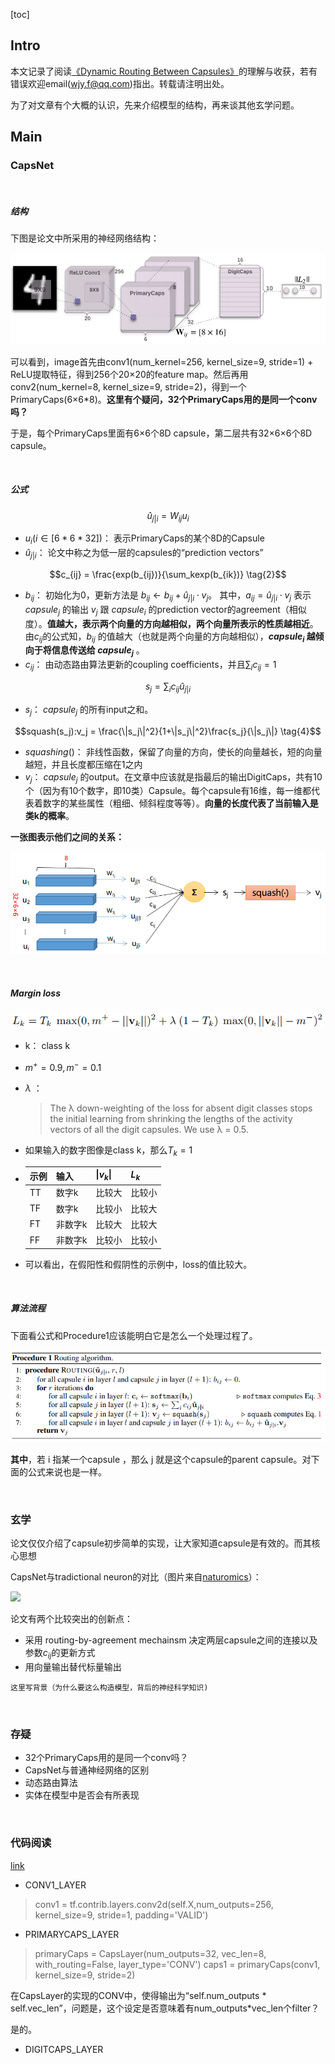 [toc]

## Intro

本文记录了阅读[《Dynamic Routing Between Capsules》](https://arxiv.org/pdf/1710.09829)的理解与收获，若有错误欢迎email(wjy.f@qq.com)指出。转载请注明出处。

为了对文章有个大概的认识，先来介绍模型的结构，再来谈其他玄学问题。

## Main

### CapsNet

<br>

##### 结构

下图是论文中所采用的神经网络结构：

![](./img/capsule_figure1.png)

可以看到，image首先由conv1(num_kernel=256, kernel_size=9, stride=1) + ReLU提取特征，得到256个20×20的feature map。然后再用conv2(num_kernel=8, kernel_size=9, stride=2)，得到一个PrimaryCaps(6×6*8)。**这里有个疑问，32个PrimaryCaps用的是同一个conv吗？**

于是，每个PrimaryCaps里面有6×6个8D capsule，第二层共有32×6×6个8D capsule。

<br>

##### 公式

$$\hat{u}_{j|i} = W_{ij}u_i \tag{1}$$

- $u_i(i \in [6*6*32])$： 表示PrimaryCaps的某个8D的Capsule
- $\hat{u}_{j|i}$： 论文中称之为低一层的capsules的“prediction vectors”

$$c_{ij} = \frac{exp(b_{ij})}{\sum_kexp(b_{ik})} \tag{2}$$

- $b_{ij}$： 初始化为0，更新方法是 $b_{ij} \leftarrow b_{ij} + \hat{u}_{j|i} \cdot v_j$。 其中，$a_{ij} = \hat{u}_{j|i} \cdot v_j$ 表示 $capsule_j$ 的输出 $v_j$ 跟 $capsule_i$ 的prediction vector的agreement（相似度）。**值越大，表示两个向量的方向越相似，两个向量所表示的性质越相近**。由$c_{ij}$的公式知，$b_{ij}$ 的值越大（也就是两个向量的方向越相似），**$capsule_i$ 越倾向于将信息传送给 $capsule_j$** 。
- $c_{ij}$： 由动态路由算法更新的coupling coefficients，并且$\sum_{i}c_{ij} = 1$

$$s_j = \sum_{i}c_{ij}\hat{u}_{j|i} \tag{3}$$

- $s_j$： $capsule_j$ 的所有input之和。

$$squash(s_j):v_j = \frac{\|s_j\|^2}{1+\|s_j\|^2}\frac{s_j}{\|s_j\|} \tag{4}$$

- $squashing()$： 非线性函数，保留了向量的方向，使长的向量越长，短的向量越短，并且长度都压缩在1之内
- $v_j$： $capsule_j$ 的output。在文章中应该就是指最后的输出DigitCaps，共有10个（因为有10个数字，即10类）Capsule。每个capsule有16维，每一维都代表着数字的某些属性（粗细、倾斜程度等等）。**向量的长度代表了当前输入是类k的概率**。

**一张图表示他们之间的关系：**

![](./img/ui2vj.png)

<br>

##### Margin loss

![](./img/cap_lossfunc.png)

- k： class k
- $m^+=0.9, m^-=0.1$
- $\lambda$ ：
  >The λ down-weighting of the loss for absent digit classes stops the initial learning from shrinking the lengths of the activity vectors of all the digit capsules. We use λ = 0.5.

- 如果输入的数字图像是class k，那么$T_k=1$
- | 示例 | 输入 | $\|v_k\|$ | $L_k$ |
  | -- | ---- | ----- | ----- |
  | TT | 数字k | 比较大 | 比较小 |
  | TF | 数字k | 比较小 | 比较大 |
  | FT | 非数字k | 比较大 | 比较大 |
  | FF | 非数字k | 比较小 | 比较小 |
- 可以看出，在假阳性和假阴性的示例中，loss的值比较大。

<br>

##### 算法流程

下面看公式和Procedure1应该能明白它是怎么一个处理过程了。

![](./img/procedure1.png)

**其中**，若 i 指某一个capsule ，那么 j 就是这个capsule的parent capsule。对下面的公式来说也是一样。

<br>

### 玄学

论文仅仅介绍了capsule初步简单的实现，让大家知道capsule是有效的。而其核心思想

CapsNet与tradictional neuron的对比（图片来自[naturomics](https://github.com/naturomics/CapsNet-Tensorflow)）：

![](https://github.com/naturomics/CapsNet-Tensorflow/raw/master/imgs/capsuleVSneuron.png)

论文有两个比较突出的创新点：

- 采用 routing-by-agreement mechainsm 决定两层capsule之间的连接以及参数$c_{ij}$的更新方式
- 用向量输出替代标量输出

```
这里写背景（为什么要这么构造模型，背后的神经科学知识)
```

<br>

### 存疑

* 32个PrimaryCaps用的是同一个conv吗？
* CapsNet与普通神经网络的区别
* 动态路由算法
* 实体在模型中是否会有所表现

<br>

### 代码阅读

[link](https://github.com/naturomics/CapsNet-Tensorflow)

- CONV1_LAYER<br>

>conv1 = tf.contrib.layers.conv2d(self.X,num_outputs=256, kernel_size=9, stride=1, padding='VALID')

- PRIMARYCAPS_LAYER<br>

>primaryCaps = CapsLayer(num_outputs=32, vec_len=8, with_routing=False, layer_type='CONV')
caps1 = primaryCaps(conv1, kernel_size=9, stride=2)

在CapsLayer的实现的CONV中，使得输出为“self.num_outputs * self.vec_len”，问题是，这个设定是否意味着有num_outputs*vec_len个filter？

是的。

- DIGITCAPS_LAYER<br>
